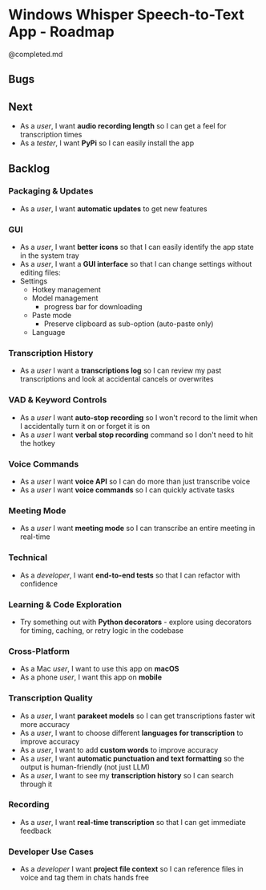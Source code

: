 # Windows Whisper Speech-to-Text App - Roadmap
@completed.md

## Bugs

## Next
- As a *user*, I want **audio recording length** so I can get a feel for transcription times
- As a *tester*, I want **PyPi** so I can easily install the app

## Backlog

### Packaging & Updates
- As a *user*, I want **automatic updates** to get new features

### GUI
- As a *user*, I want **better icons** so that I can easily identify the app state in the system tray
- As a *user*, I want a **GUI interface** so that I can change settings without editing files:
- Settings
    - Hotkey management
    - Model management
        - progress bar for downloading
    - Paste mode
        - Preserve clipboard as sub-option (auto-paste only)
    - Language

### Transcription History
- As a *user* I want a **transcriptions log** so I can review my past transcriptions and look at accidental cancels or overwrites

### VAD & Keyword Controls
- As a *user* I want **auto-stop recording** so I won't record to the limit when I accidentally turn it on or forget it is on
- As a *user* I want **verbal stop recording** command so I don't need to hit the hotkey

### Voice Commands
- As a *user* I want **voice API** so I can do more than just transcribe voice
- As a *user* I want **voice commands** so I can quickly activate tasks

### Meeting Mode
- As a *user* I want **meeting mode** so I can transcribe an entire meeting in real-time

### Technical
- As a *developer*, I want **end-to-end tests** so that I can refactor with confidence

### Learning & Code Exploration
- Try something out with **Python decorators** - explore using decorators for timing, caching, or retry logic in the codebase

### Cross-Platform
- As a Mac *user*, I want to use this app on **macOS**
- As a phone *user*, I want this app on **mobile**

### Transcription Quality
- As a *user*, I want **parakeet models** so I can get transcriptions faster wit more accuracy
- As a *user*, I want to choose different **languages for transcription** to improve accuracy
- As a *user*, I want to add **custom words** to improve accuracy
- As a *user*, I want **automatic punctuation and text formatting** so the output is human-friendly (not just LLM)
- As a *user*, I want to see my **transcription history** so I can search through it

### Recording
- As a *user*, I want **real-time transcription** so that I can get immediate feedback

### Developer Use Cases
- As a *developer* I want **project file context** so I can reference files in voice and tag them in chats hands free